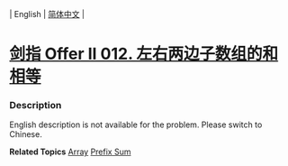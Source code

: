 | English | [简体中文](README.md) |

# [剑指 Offer II 012. 左右两边子数组的和相等](https://leetcode-cn.com/problems/tvdfij)
 ### Description
<p>English description is not available for the problem. Please switch to Chinese.</p>

**Related Topics**  [Array](https://leetcode-cn.com/tag/array) [Prefix Sum](https://leetcode-cn.com/tag/prefix-sum) 